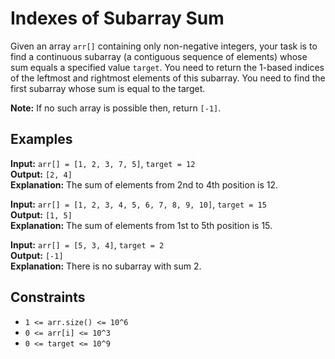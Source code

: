 # Indexes of Subarray Sum

Given an array `arr[]` containing only non-negative integers, your task is to find a continuous subarray (a contiguous sequence of elements) whose sum equals a specified value `target`. You need to return the 1-based indices of the leftmost and rightmost elements of this subarray. You need to find the first subarray whose sum is equal to the target.

**Note:** If no such array is possible then, return `[-1]`.

## Examples

**Input:** `arr[] = [1, 2, 3, 7, 5]`, `target = 12`  
**Output:** `[2, 4]`  
**Explanation:** The sum of elements from 2nd to 4th position is 12.

**Input:** `arr[] = [1, 2, 3, 4, 5, 6, 7, 8, 9, 10]`, `target = 15`  
**Output:** `[1, 5]`  
**Explanation:** The sum of elements from 1st to 5th position is 15.

**Input:** `arr[] = [5, 3, 4]`, `target = 2`  
**Output:** `[-1]`  
**Explanation:** There is no subarray with sum 2.

## Constraints

- `1 <= arr.size() <= 10^6`
- `0 <= arr[i] <= 10^3`
- `0 <= target <= 10^9`